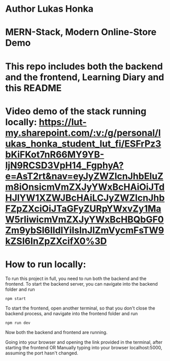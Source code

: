 # Author Lukas Honka

# MERN-Stack, Modern Online-Store Demo

# This repo includes both the backend and the frontend, Learning Diary and this README

# Video demo of the stack running locally: https://lut-my.sharepoint.com/:v:/g/personal/lukas_honka_student_lut_fi/ESFrPz3bKiFKot7nR66MY9YB-IjN9RCSD3VpH14_FgphyA?e=AsT2rt&nav=eyJyZWZlcnJhbEluZm8iOnsicmVmZXJyYWxBcHAiOiJTdHJlYW1XZWJBcHAiLCJyZWZlcnJhbFZpZXciOiJTaGFyZURpYWxvZy1MaW5rIiwicmVmZXJyYWxBcHBQbGF0Zm9ybSI6IldlYiIsInJlZmVycmFsTW9kZSI6InZpZXcifX0%3D

# How to run locally:
To run this project in full, you need to run both the backend and the frontend. 
To start the backend server, you can navigate into the backend folder and run 
```
npm start
```
To start the frontend, open another terminal, so that you don't close the backend process, and navigate into the frontend folder and run 
```
npm run dev
```

Now both the backend and frontend are running. 

Going into your browser and opening the link provided in the terminal, after starting the frontend
OR
Manually typing into your browser localhost:5000, assuming the port hasn't changed.
